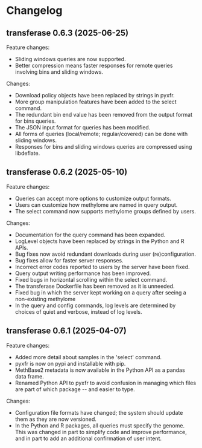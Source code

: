 # Changelog

## transferase 0.6.3 (2025-06-25)

Feature changes:
* Sliding windows queries are now supported.
* Better compression means faster responses for remote queries involving bins
  and sliding windows.

Changes:
* Download policy objects have been replaced by strings in pyxfr.
* More group manipulation features have been added to the select command.
* The redundant bin end value has been removed from the output format for bins
  queries.
* The JSON input format for queries has been modified.
* All forms of queries (local/remote; regular/covered) can be done with
  sliding windows.
* Responses for bins and sliding windows queries are compressed using
  libdeflate.

## transferase 0.6.2 (2025-05-10)

Feature changes:
* Queries can accept more options to customize output formats.
* Users can customize how methylome are named in query output.
* The select command now supports methylome groups defined by users.

Changes:
* Documentation for the query command has been expanded.
* LogLevel objects have been replaced by strings in the Python and R APIs.
* Bug fixes now avoid redundant downloads during user (re)configuration.
* Bug fixes allow for faster server responses.
* Incorrect error codes reported to users by the server have been fixed.
* Query output writing performance has been improved.
* Fixed bugs in horizontal scrolling within the select command.
* The transferase Dockerfile has been removed as it is unneeded.
* Fixed bug in which the server kept working on a query after seeing a
  non-existing methylome
* In the query and config commands, log levels are determined by choices of
  quiet and verbose, instead of log levels.

## transferase 0.6.1 (2025-04-07)

Feature changes:
* Added more detail about samples in the 'select' command.
* pyxfr is now on pypi and installable with pip.
* MethBase2 metadata is now available in the Python API as a pandas data frame.
* Renamed Python API to pyxfr to avoid confusion in managing which files are
  part of which package -- and easier to type.

Changes:
* Configuration file formats have changed; the system should update them as
  they are now versioned.
* In the Python and R packages, all queries must specify the genome. This was
  changed in part to simplify code and improve performance, and in part to add
  an additional confirmation of user intent.
